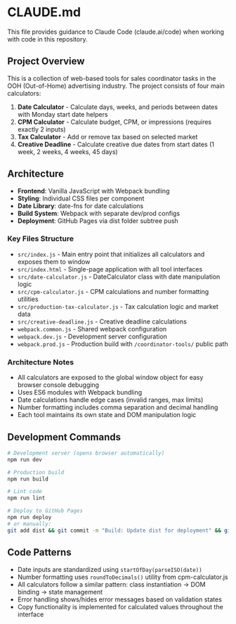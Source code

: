 # CLAUDE.md

This file provides guidance to Claude Code (claude.ai/code) when working with code in this repository.

## Project Overview

This is a collection of web-based tools for sales coordinator tasks in the OOH (Out-of-Home) advertising industry. The project consists of four main calculators:

1. **Date Calculator** - Calculate days, weeks, and periods between dates with Monday start date helpers
2. **CPM Calculator** - Calculate budget, CPM, or impressions (requires exactly 2 inputs)
3. **Tax Calculator** - Add or remove tax based on selected market
4. **Creative Deadline** - Calculate creative due dates from start dates (1 week, 2 weeks, 4 weeks, 45 days)

## Architecture

- **Frontend**: Vanilla JavaScript with Webpack bundling
- **Styling**: Individual CSS files per component
- **Date Library**: date-fns for date calculations
- **Build System**: Webpack with separate dev/prod configs
- **Deployment**: GitHub Pages via dist folder subtree push

### Key Files Structure

- `src/index.js` - Main entry point that initializes all calculators and exposes them to window
- `src/index.html` - Single-page application with all tool interfaces
- `src/date-calculator.js` - DateCalculator class with date manipulation logic
- `src/cpm-calculator.js` - CPM calculations and number formatting utilities
- `src/production-tax-calculator.js` - Tax calculation logic and market data
- `src/creative-deadline.js` - Creative deadline calculations
- `webpack.common.js` - Shared webpack configuration
- `webpack.dev.js` - Development server configuration
- `webpack.prod.js` - Production build with `/coordinator-tools/` public path

### Architecture Notes

- All calculators are exposed to the global window object for easy browser console debugging
- Uses ES6 modules with Webpack bundling
- Date calculations handle edge cases (invalid ranges, max limits)
- Number formatting includes comma separation and decimal handling
- Each tool maintains its own state and DOM manipulation logic

## Development Commands

```bash
# Development server (opens browser automatically)
npm run dev

# Production build
npm run build

# Lint code
npm run lint

# Deploy to GitHub Pages
npm run deploy
# or manually:
git add dist && git commit -m "Build: Update dist for deployment" && git subtree push --prefix dist origin gh-pages
```

## Code Patterns

- Date inputs are standardized using `startOfDay(parseISO(date))`
- Number formatting uses `roundToDecimals()` utility from cpm-calculator.js
- All calculators follow a similar pattern: class instantiation → DOM binding → state management
- Error handling shows/hides error messages based on validation states
- Copy functionality is implemented for calculated values throughout the interface